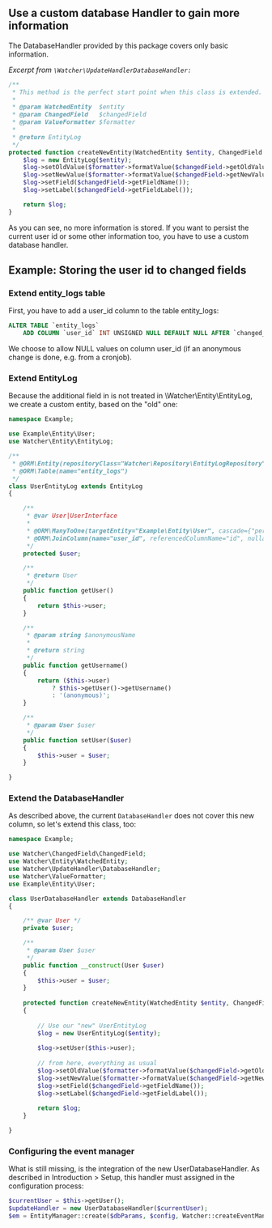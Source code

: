## Use a custom database Handler to gain more information

The DatabaseHandler provided by this package covers only basic information.

_Excerpt from  `\Watcher\UpdateHandlerDatabaseHandler:`_
```php
/**
 * This method is the perfect start point when this class is extended.
 *
 * @param WatchedEntity  $entity
 * @param ChangedField   $changedField
 * @param ValueFormatter $formatter
 *
 * @return EntityLog
 */
protected function createNewEntity(WatchedEntity $entity, ChangedField $changedField, ValueFormatter $formatter) {
    $log = new EntityLog($entity);
    $log->setOldValue($formatter->formatValue($changedField->getOldValue()));
    $log->setNewValue($formatter->formatValue($changedField->getNewValue()));
    $log->setField($changedField->getFieldName());
    $log->setLabel($changedField->getFieldLabel());

    return $log;
}
```

As you can see, no more information is stored. If you want to persist the current user id or some other information too, you have to use a custom database handler.

## Example: Storing the user id to changed fields

### Extend entity_logs table
First, you have to add a user_id column to the table entity_logs:

```sql
ALTER TABLE `entity_logs`
	ADD COLUMN `user_id` INT UNSIGNED NULL DEFAULT NULL AFTER `changed_at`;
```

We choose to allow NULL values on column user_id (if an anonymous change is done, e.g. from a cronjob).

### Extend EntityLog
Because the additional field in is not treated in \Watcher\Entity\EntityLog, we create a custom entity, based on the "old" one:
```php
namespace Example;

use Example\Entity\User;
use Watcher\Entity\EntityLog;

/**
 * @ORM\Entity(repositoryClass="Watcher\Repository\EntityLogRepository")
 * @ORM\Table(name="entity_logs")
 */
class UserEntityLog extends EntityLog
{

    /**
     * @var User|UserInterface
     *
     * @ORM\ManyToOne(targetEntity="Example\Entity\User", cascade={"persist"})
     * @ORM\JoinColumn(name="user_id", referencedColumnName="id", nullable=true)
     */
    protected $user;

    /**
     * @return User
     */
    public function getUser()
    {
        return $this->user;
    }

    /**
     * @param string $anonymousName
     *
     * @return string
     */
    public function getUsername()
    {
        return ($this->user)
            ? $this->getUser()->getUsername()
            : '(anonymous)';
    }

    /**
     * @param User $user
     */
    public function setUser($user)
    {
        $this->user = $user;
    }

}
```

### Extend the DatabaseHandler
As described above, the current `DatabaseHandler` does not cover this new column, so let's extend this class, too:

```php
namespace Example;

use Watcher\ChangedField\ChangedField;
use Watcher\Entity\WatchedEntity;
use Watcher\UpdateHandler\DatabaseHandler;
use Watcher\ValueFormatter;
use Example\Entity\User;

class UserDatabaseHandler extends DatabaseHandler
{

    /** @var User */
    private $user;

    /**
     * @param User $user
     */
    public function __construct(User $user)
    {
        $this->user = $user;
    }
    
    protected function createNewEntity(WatchedEntity $entity, ChangedField $changedField, ValueFormatter $formatter)
    {
    
        // Use our "new" UserEntityLog
        $log = new UserEntityLog($entity);          
        
        $log->setUser($this->user);
        
        // from here, everything as usual
        $log->setOldValue($formatter->formatValue($changedField->getOldValue()));
        $log->setNewValue($formatter->formatValue($changedField->getNewValue()));
        $log->setField($changedField->getFieldName());
        $log->setLabel($changedField->getFieldLabel());
        
        return $log;
    }

}
```

### Configuring the event manager
What is still missing, is the integration of the new UserDatabaseHandler. As described in Introduction > Setup, this handler must assigned in the configuration process:
 
```php
$currentUser = $this->getUser(); 
$updateHandler = new UserDatabaseHandler($currentUser);
$em = EntityManager::create($dbParams, $config, Watcher::createEventManager($updateHandler));
```